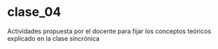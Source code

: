 # clase_04
Actividades propuesta por el docente para fijar los conceptos teóricos explicado en la clase sincrónica
